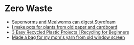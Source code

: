 # Zero Waste

- [Superworms and Mealworms can digest Styrofoam](https://www.reddit.com/r/ZeroWaste/comments/dgdz7y/my_boyfriend_wrote_a_paper_on_how_superworms_and/)
- [I make pots for plants from old paper and cardboard](https://www.reddit.com/r/upcycling/comments/kgzy5w/i_make_pots_for_plants_from_old_paper_and/)
- [3 Easy Recycled Plastic Projects | Recycling for Beginners](https://www.youtube.com/watch?v=FpsXvO5LsTY)
- [Made a bag for my mom's yarn from old window screen](https://www.reddit.com/r/upcycling/comments/i8rhj9/made_a_bag_for_my_moms_yarn_from_old_window_screen/)